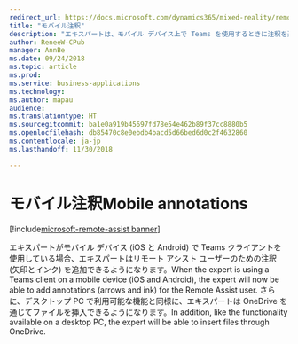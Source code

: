 ```yaml
---
redirect_url: https://docs.microsoft.com/dynamics365/mixed-reality/remote-assist/user-guide
title: "モバイル注釈"
description: "エキスパートは、モバイル デバイス上で Teams を使用するときに注釈を追加できます。"
author: ReneeW-CPub
manager: AnnBe
ms.date: 09/24/2018
ms.topic: article
ms.prod: 
ms.service: business-applications
ms.technology: 
ms.author: mapau
audience: 
ms.translationtype: HT
ms.sourcegitcommit: ba1e0a919b45697fd78e54e462b89f37cc8880b5
ms.openlocfilehash: db85470c8e0ebdb4bacd5d66bed6d0c2f4632860
ms.contentlocale: ja-jp
ms.lasthandoff: 11/30/2018

---
```


# <a name="mobile-annotations"></a><span data-ttu-id="6bea4-103">モバイル注釈</span><span class="sxs-lookup"><span data-stu-id="6bea4-103">Mobile annotations</span></span>

[!include[microsoft-remote-assist banner](../../includes/microsoft-remote-assist.md)]

<span data-ttu-id="6bea4-104">エキスパートがモバイル デバイス (iOS と Android) で Teams クライアントを使用している場合、エキスパートはリモート アシスト ユーザーのための注釈 (矢印とインク) を追加できるようになります。</span><span class="sxs-lookup"><span data-stu-id="6bea4-104">When the expert is using a Teams client on a mobile device (iOS and Android), the expert will now be able to add annotations (arrows and ink) for the Remote Assist user.</span></span> <span data-ttu-id="6bea4-105">さらに、デスクトップ PC で利用可能な機能と同様に、エキスパートは OneDrive を通じてファイルを挿入できるようになります。</span><span class="sxs-lookup"><span data-stu-id="6bea4-105">In addition, like the functionality available on a desktop PC, the expert will be able to insert files through OneDrive.</span></span>

